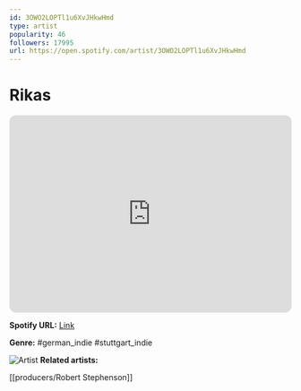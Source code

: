 ```yaml
---
id: 3OWO2LOPTl1u6XvJHkwHmd
type: artist
popularity: 46
followers: 17995
url: https://open.spotify.com/artist/3OWO2LOPTl1u6XvJHkwHmd
---
```

# Rikas

<iframe style="border-radius:12px" src="https://open.spotify.com/embed/artist/3OWO2LOPTl1u6XvJHkwHmd" width="100%" height="352" frameBorder="0" allowfullscreen="" allow="autoplay; clipboard-write; encrypted-media; fullscreen; picture-in-picture" loading="lazy"></iframe>

**Spotify URL:** [Link](https://open.spotify.com/artist/3OWO2LOPTl1u6XvJHkwHmd)

**Genre:**  #german_indie #stuttgart_indie

![Artist](https://i.scdn.co/image/ab6761610000e5eb619ddb2cd269b26d4c6338e6)
**Related artists:**

[[producers/Robert Stephenson]]
